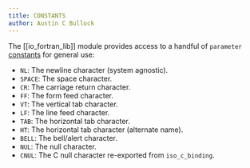 ```yaml
---
title: CONSTANTS
author: Austin C Bullock
---
```


The [[io_fortran_lib]] module provides access to a handful of
`parameter` [constants](../../module/io_fortran_lib.html#variable-nl)
for general use:

* `NL`: The newline character (system agnostic).
* `SPACE`: The space character.
* `CR`: The carriage return character.
* `FF`: The form feed character.
* `VT`: The vertical tab character.
* `LF`: The line feed character.
* `TAB`: The horizontal tab character.
* `HT`: The horizontal tab character (alternate name).
* `BELL`: The bell/alert character.
* `NUL`: The null character.
* `CNUL`: The C null character re-exported from `iso_c_binding`.
